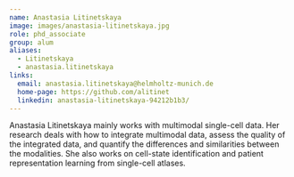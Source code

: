 ```yaml
---
name: Anastasia Litinetskaya
image: images/anastasia-litinetskaya.jpg
role: phd_associate
group: alum
aliases:
  - Litinetskaya
  - anastasia.litinetskaya
links:
  email: anastasia.litinetskaya@helmholtz-munich.de
  home-page: https://github.com/alitinet
  linkedin: anastasia-litinetskaya-94212b1b3/
---
```


Anastasia Litinetskaya mainly works with multimodal single-cell data. Her research deals with how to integrate multimodal data, assess the quality of the integrated data, and quantify the differences and similarities between the modalities. She also works on cell-state identification and patient representation learning from single-cell atlases.
